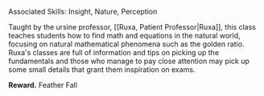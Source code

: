 Associated Skills: Insight, Nature, Perception 

Taught by the ursine professor, [[Ruxa, Patient Professor|Ruxa]], this class teaches students how to find math and equations in the natural world, focusing on natural mathematical phenomena such as the golden ratio. Ruxa's classes are full of information and tips on picking up the fundamentals and those who manage to pay close attention may pick up some small details that grant them inspiration on exams.

**Reward.** Feather Fall